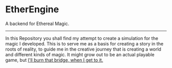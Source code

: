 # EtherEngine
A backend for Ethereal Magic.

---
In this Repository you shall find my attempt to create a simulation for the magic I developed. This is to serve me as a basis for creating a story in the 
roots of reality, to guide me in the creative journey that is creating a world and different kinds of magic. It might grow out to be an actual playable game, but [I'll burn that bridge, when I get to it.](https://www.urbandictionary.com/define.php?term=I%27ll%20burn%20that%20bridge%20when%20I%20get%20to%20it.)
